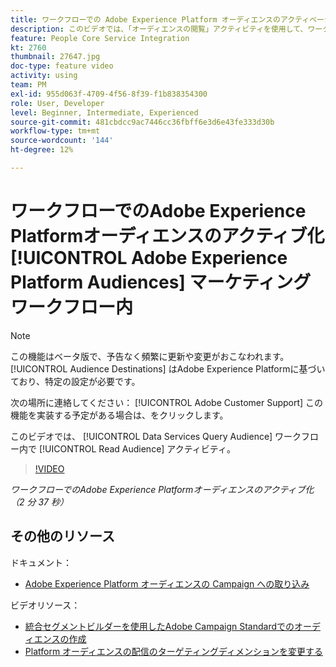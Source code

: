 ```yaml
---
title: ワークフローでの Adobe Experience Platform オーディエンスのアクティベーション
description: このビデオでは、「オーディエンスの閲覧」アクティビティを使用して、ワークフロー内でデータサービスクエリオーディエンスを有効にする方法を説明します。
feature: People Core Service Integration
kt: 2760
thumbnail: 27647.jpg
doc-type: feature video
activity: using
team: PM
exl-id: 955d063f-4709-4f56-8f39-f1b838354300
role: User, Developer
level: Beginner, Intermediate, Experienced
source-git-commit: 481cbdcc9ac7446cc36fbff6e3d6e43fe333d30b
workflow-type: tm+mt
source-wordcount: '144'
ht-degree: 12%

---
```


# ワークフローでのAdobe Experience Platformオーディエンスのアクティブ化 [!UICONTROL Adobe Experience Platform Audiences] マーケティングワークフロー内

>[!NOTE]
>
>この機能はベータ版で、予告なく頻繁に更新や変更がおこなわれます。 [!UICONTROL Audience Destinations] はAdobe Experience Platformに基づいており、特定の設定が必要です。
>
>次の場所に連絡してください： [!UICONTROL Adobe Customer Support] この機能を実装する予定がある場合は、をクリックします。

このビデオでは、 [!UICONTROL Data Services Query Audience] ワークフロー内で [!UICONTROL Read Audience] アクティビティ。

>[!VIDEO](https://video.tv.adobe.com/v/27647?quality=12)

*ワークフローでのAdobe Experience Platformオーディエンスのアクティブ化（2 分 37 秒）*

## その他のリソース

ドキュメント：

* [Adobe Experience Platform オーディエンスの Campaign への取り込み](https://experienceleague.adobe.com/docs/campaign-standard/using/integrating-with-adobe-cloud/adobe-experience-platform/aep-sources-destinations/ingest-aep-data.html)

ビデオリソース：

* [統合セグメントビルダーを使用したAdobe Campaign Standardでのオーディエンスの作成](/help/profiles-and-audiences/audience-destinations/creating-audiences-using-segment-builder.md)
* [Platform オーディエンスの配信のターゲティングディメンションを変更する](/help/profiles-and-audiences/audience-destinations/changing-targeting-dimension.md)
